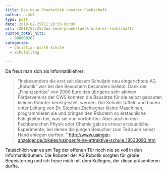 ```yaml
---
title: Das neue Prunkstück unserer Fachschaft
author: a.sbl
type: post
date: 2018-02-25T11:29:55+00:00
url: /2018/02/25/das-neue-prunkstueck-unserer-fachschaft/
custom_total_hits:
  - 000000267
categories:
  - Christian-Wirth-Schule
  - Schulalltag

---
```

Da freut man sich als Informatiklehrer:

> &#8220;Insbesondere die erst seit diesem Schuljahr neu eingerichtete AG „Robotik“ war bei den Besuchern besonders beliebt. Dank der „Finanzspritze“ von 2000 Euro des übrigens sehr aktiven Fördervereins der CWS konnten die Bausätze für die selbst gebauten kleinen Roboter bereitgestellt werden. Die Schüler tüfteln und bauen unter Leitung von Dr. Stephan Zschiegner kleine Maschinen, programmieren sie und bringen den Robotern so erstaunliche Fähigkeiten bei, was sie nun vorführten. Aber auch in den Fachbereichen Physik oder Chemie gab es erneut erstaunliche Experimente, bei denen die jungen Besucher zum Teil auch selbst Hand anlegen durften. &#8221; <http://www.usinger-anzeiger.de/lokales/usingen/eine-attraktive-schule_18533093.htm>

Tatsächlich war es am Tag der offenen Tür noch nie so voll in den Informatikräumen. Die Roboter der AG Robotik sorgten für große Begeisterung und ich freue mich mit dem Kollegen, der diese präsentieren durfte.

&nbsp;